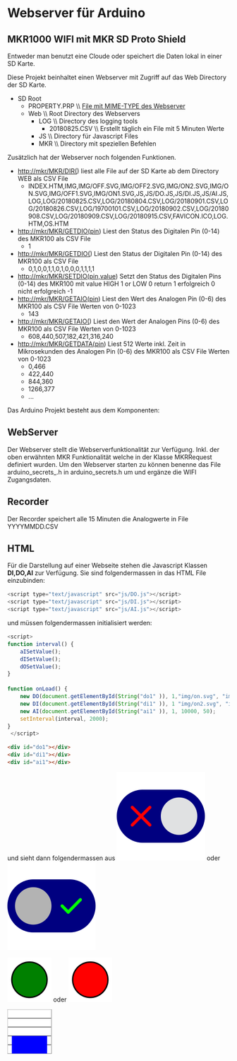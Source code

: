 # Webserver für Arduino

## MKR1000 WIFI mit MKR SD Proto Shield

Entweder man benutzt eine Cloude oder speichert die Daten lokal in einer SD Karte.

Diese Projekt beinhaltet einen Webserver mit Zugriff auf das Web Directory der SD Karte.

-   SD Root
    -   PROPERTY.PRP \\\\ [File mit MIME-TYPE des Webserver](https://wiki.selfhtml.org/wiki/MIME-Type/%C3%9Cbersicht)
    -   Web \\\\ Root Directory  des Webservers
        -   LOG \\\\ Directory des logging tools
            -   20180825.CSV \\\\ Erstellt täglich ein File mit 5 Minuten Werte
        -   JS \\\\ Directory für Javascript Files
        -   MKR \\\\ Directory mit speziellen Befehlen

Zusätzlich hat der Webserver noch folgenden Funktionen.

-   <http://mkr/MKR/DIR(>) liest alle File auf der SD Karte ab dem Directory WEB als CSV File
    -   INDEX.HTM,IMG,IMG/OFF.SVG,IMG/OFF2.SVG,IMG/ON2.SVG,IMG/ON.SVG,IMG/OFF1.SVG,IMG/ON1.SVG,JS,JS/DO.JS,JS/DI.JS,JS/AI.JS,LOG,LOG/20180825.CSV,LOG/20180804.CSV,LOG/20180901.CSV,LOG/20180826.CSV,LOG/19700101.CSV,LOG/20180902.CSV,LOG/20180908.CSV,LOG/20180909.CSV,LOG/20180915.CSV,FAVICON.ICO,LOG.HTM,OS.HTM
-   <http://mkr/MKR/GETDIO(pin>) Liest den Status des Digitalen Pin  (0-14) des MKR100 als CSV File
    -   1
-   <http://mkr/MKR/GETDIO(>) Liest den Status der Digitalen Pin  (0-14) des MKR100 als CSV File
    -   0,1,0,0,1,1,0,1,0,0,0,1,1,1,1
-   <http://mkr/MKR/SETDIO(pin,value>) Setzt den Status des Digitalen Pins (0-14) des MKR100 mit value HIGH 1 or LOW 0 return 1 erfolgreich 0 nicht erfolgreich
    \-1
-   <http://mkr/MKR/GETAIO(pin>) Liest den Wert des Analogen Pin (0-6) des MKR100 als CSV File Werten von 0-1023
    -   143
-   <http://mkr/MKR/GETAIO(>) Liest den Wert der Analogen Pins (0-6) des MKR100 als CSV File Werten von 0-1023
    -   608,440,507,182,421,316,240
-   <http://mkr/MKR/GETDATA(pin>) Liest 512 Werte inkl. Zeit in Mikrosekunden des Analogen Pin (0-6) des MKR100 als CSV File Werten von 0-1023
    -   0,466
    -   422,440
    -   844,360
    -   1266,377
    -   ...

Das Arduino Projekt besteht aus dem Komponenten:

## WebServer

Der Webserver stellt die Webserverfunktionalität zur Verfügung. Inkl. der oben erwähnten MKR Funktionalität welche in der Klasse MKRRequest definiert wurden.
Um den Webserver starten zu können benenne das File arduino_secrets_.h in arduino_secrets.h um und ergänze die WIFI Zugangsdaten.

## Recorder

Der Recorder speichert alle 15 Minuten die Analogwerte in File YYYYMMDD.CSV

## HTML

Für die Darstellung auf einer Webseite stehen die Javascript Klassen **DI,DO,AI** zur Verfügung. Sie sind folgendermassen in das HTML File einzubinden:

```javascript
<script type="text/javascript" src="js/DO.js"></script>
<script type="text/javascript" src="js/DI.js"></script>
<script type="text/javascript" src="js/AI.js"></script>
```

und müssen folgendermassen initialisiert werden:

```javascript
<script>
function interval() {
    aISetValue();
    dISetValue();
    dOSetValue();
}

function onLoad() {
    new DO(document.getElementById(String("do1" )), 1,"img/on.svg", "img/off.svg", "50");
    new DI(document.getElementById(String("di1" )), 1 "img/on2.svg", "img/off2.svg", "50");
    new AI(document.getElementById(String("ai1" )), 1, 10000, 50);
    setInterval(interval, 2000);
}
 </script>
```
```html
<div id="do1"></div>
<div id="di1"></div>
<div id="ai1"></div>
```
und sieht dann folgendermassen aus
<img src="./web/img/off.svg"> oder <img src="./web/img/on.svg">

<img src="./web/img/on2.svg" width=100 height=100> oder <img src="./web/img/off2.svg" width=100 height=100>

<svg><rect width=100 height=100 stroke=gray fill=white></rect><g stroke=black><line x1=1 y1=20 x2=99 y2=20></line><line x1=1 y1=40 x2=99 y2=40></line><line x1=1 y1=60 x2=99 y2=60></line><line x1=1 y1=80 x2=99 y2=80 ></line></g><rect width=80 height=40 y=60 x="10" fill=blue></rect></svg>
